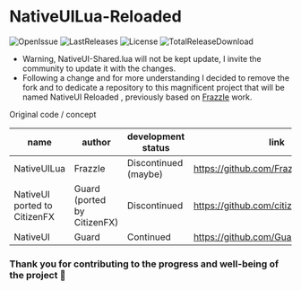 # NativeUILua-Reloaded

![OpenIssue](https://img.shields.io/github/issues/iTexZoz/NativeUILua-Reloaded.svg?style=flat)
![LastReleases](https://img.shields.io/github/release/iTexZoz/NativeUILua-Reloaded.svg?label=Last%20releases&style=flat)
![License](https://img.shields.io/github/license/iTexZoz/NativeUILua-Reloaded.svg?style=flat)
![TotalReleaseDownload](https://img.shields.io/github/downloads/iTexZoz/NativeUILua-Reloaded/total.svg?style=flat)

- Warning, NativeUI-Shared.lua will not be kept update, I invite the community to update it with the changes. 
- Following a change and for more understanding I decided to remove the fork and to dedicate a repository to this magnificent project that will be named NativeUI Reloaded , previously based on [FrazzIe](https://github.com/FrazzIe) work.

Original code / concept
 
 | name                         	| author                      	| development status   	| link                                   	| language 	|
 |------------------------------	|-----------------------------	|----------------------	|----------------------------------------	|----------	|
 | NativeUILua                  	| FrazzIe                     	| Discontinued (maybe) 	| https://github.com/FrazzIe/NativeUILua 	| Lua      	|
 | NativeUI ported to CitizenFX 	| Guard (ported by CitizenFX) 	| Discontinued         	| https://github.com/citizenfx/NativeUI  	| C#       	|
 | NativeUI                     	| Guard                       	| Continued            	| https://github.com/Guad/NativeUI       	| C#       	|


### Thank you for contributing to the progress and well-being of the project 🖤
